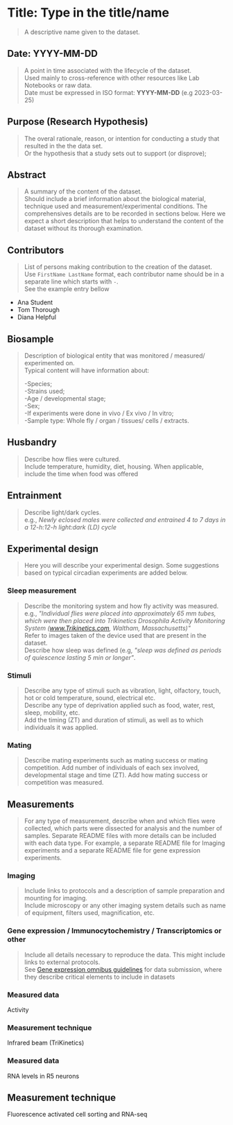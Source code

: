 # Title: Type in the title/name
> A descriptive name given to the dataset.

## Date: YYYY-MM-DD
> A point in time associated with the lifecycle of the dataset.  
> Used mainly to cross-reference with other resources like Lab Notebooks or raw data.  
> Date must be expressed in ISO format: **YYYY-MM-DD** (e.g 2023-03-25)  

## Purpose (Research Hypothesis)
> The overal rationale, reason, or intention for conducting a study that resulted in the the data set.   
> Or the hypothesis that a study sets out to support (or disprove);

## Abstract
> A summary of the content of the dataset.  
> Should include a brief information about the biological material, technique used and measurement/experimental conditions. 
> The comprehensives details are to be recorded in sections below. Here we expect a short description that helps to understand the content of the dataset without its thorough examination.

## Contributors
> List of persons making contribution to the creation of the dataset.  
> Use `FirstName LastName` format, each contributor name should be in a separate line which starts with `-`.  
> See the example entry bellow
- Ana Student
- Tom Thorough
- Diana Helpful


## Biosample
> Description of biological entity that was monitored / measured/ experimented on.    
> Typical content will have information about:
>
> -Species;  
> -Strains used;  
> -Age / developmental stage;  
> -Sex;  
> -If experiments were done in vivo / Ex vivo / In vitro;  
> -Sample type: Whole fly / organ / tissues/ cells / extracts. 

## Husbandry 
> Describe how flies were cultured.  
> Include temperature, humidity, diet, housing.
> When applicable, include the time when food was offered

## Entrainment
> Describe light/dark cycles.  
e.g., *Newly eclosed males were collected and entrained 4 to 7 days in a 12-h:12-h light:dark (LD) cycle*

## Experimental design
>Here you will describe your experimental design. Some suggestions based on typical circadian experiments are added below.  

### Sleep measurement
> Describe the monitoring system and how fly activity was measured.  
e.g., *"Individual flies were placed into approximately 65 mm tubes, which were then placed into Trikinetics Drosophila Activity Monitoring System (www.Trikinetics.com, Waltham, Massachusetts)"*  
> Refer to images taken of the device used that are present in the dataset.  
> Describe how sleep was defined (e.g, *"sleep was defined as periods of quiescence lasting 5 min or longer"*.    

### Stimuli
> Describe any type of stimuli such as vibration, light, olfactory, touch, hot or cold temperature, sound, electrical etc.  
> Describe any type of deprivation applied such as food, water, rest, sleep, mobility, etc.  
> Add the timing (ZT) and duration of stimuli, as well as to which individuals it was applied. 


### Mating
> Describe mating experiments such as mating success or mating competition.
> Add number of individuals of each sex involved, developmental stage and time (ZT).
> Add how mating success or competition was measured.

## Measurements
> For any type of measurement, describe when and which flies were collected, which parts were dissected for analysis and the number of samples. Separate README files with more details can be included with each data type. For example, a separate README file for Imaging experiments and a separate README file for gene expression experiments.  

### Imaging
> Include links to protocols and a description of sample preparation and mounting for imaging.   
> Include microscopy or any other imaging system details such as name of equipment, filters used, magnification, etc.  

### Gene expression / Immunocytochemistry / Transcriptomics or other   
> Include all details necessary to reproduce the data. This might include links to external protocols.    
> See [Gene expression omnibus guidelines](https://www.ncbi.nlm.nih.gov/geo/info/MIAME.html) for data submission, where they describe critical elements to include in datasets

### Measured data
Activity

### Measurement technique
Infrared beam (TriKinetics)


### Measured data
RNA levels in R5 neurons

## Measurement technique
Fluorescence activated cell sorting and RNA-seq
